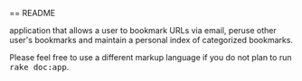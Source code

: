 == README

application that allows a user to bookmark URLs via email, peruse other user's bookmarks and maintain a personal index of categorized bookmarks.


Please feel free to use a different markup language if you do not plan to run
<tt>rake doc:app</tt>.
